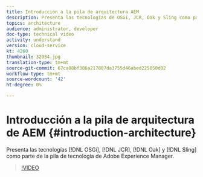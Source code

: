 ```yaml
---
title: Introducción a la pila de arquitectura AEM
description: Presenta las tecnologías de OSGi, JCR, Oak y Sling como parte de la pila de tecnología de Adobe Experience Manager.
topics: architecture
audience: administrator, developer
doc-type: technical video
activity: understand
version: cloud-service
kt: 4260
thumbnail: 32034.jpg
translation-type: tm+mt
source-git-commit: 67ca08bf386a217807da3755d46abed225050d02
workflow-type: tm+mt
source-wordcount: '42'
ht-degree: 0%

---
```



# Introducción a la pila de arquitectura de AEM {#introduction-architecture}

Presenta las tecnologías [!DNL OSGi], [!DNL JCR], [!DNL Oak] y [!DNL Sling] como parte de la pila de tecnología de Adobe Experience Manager.

>[!VIDEO](https://video.tv.adobe.com/v/32034/?quality=12&learn=on)